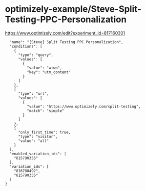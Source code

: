 optimizely-example/Steve-Split-Testing-PPC-Personalization
=========================================================

https://www.optimizely.com/edit?experiment_id=817160301

```json{
  "name": "[Steve] Split Testing PPC Personalization",
  "conditions": [
    {
      "type": "query",
      "values": [
        {
          "value": "wiwo",
          "key": "utm_content"
        }
      ]
    },
    {
      "type": "url",
      "values": [
        {
          "value": "https://www.optimizely.com/split-testing",
          "match": "simple"
        }
      ]
    },
    {
      "only_first_time": true,
      "type": "visitor",
      "value": "all"
    }
  ],
  "enabled_variation_ids": [
    "815790355"
  ],
  "variation_ids": [
    "816780492",
    "815790355"
  ]
}
```